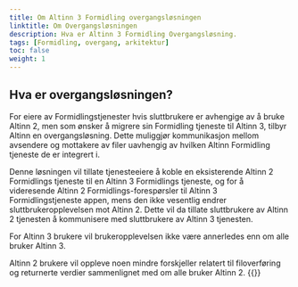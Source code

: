 ```yaml
---
title: Om Altinn 3 Formidling overgangsløsningen
linktitle: Om Overgangsløsningen
description: Hva er Altinn 3 Formidling Overgangsløsning.
tags: [Formidling, overgang, arkitektur]
toc: false
weight: 1
---
```


## Hva er overgangsløsningen?
For eiere av Formidlingstjenester hvis sluttbrukere er avhengige av å bruke Altinn 2, men som ønsker å migrere sin Formidling tjeneste til Altinn 3, tilbyr Altinn en overgangsløsning.
Dette muliggjør kommunikasjon mellom avsendere og mottakere av filer uavhengig av hvilken Altinn Formidling tjeneste de er integrert i.

Denne løsningen vil tillate tjenesteeiere å koble en eksisterende Altinn 2 Formidlings tjeneste til en Altinn 3 Formidlings tjeneste, og for å videresende Altinn 2 Formidlings-forespørsler til Altinn 3 Formidlingstjeneste appen, mens den ikke vesentlig endrer sluttbrukeropplevelsen mot Altinn 2.
Dette vil da tillate sluttbrukere av Altinn 2 tjenesten å kommunisere med sluttbrukere av Altinn 3 tjenesten.

For Altinn 3 brukere vil brukeropplevelsen ikke være annerledes enn om alle bruker Altinn 3.

Altinn 2 brukere vil oppleve noen mindre forskjeller relatert til filoverføring og returnerte verdier sammenlignet med om alle bruker Altinn 2.
{{<children />}}